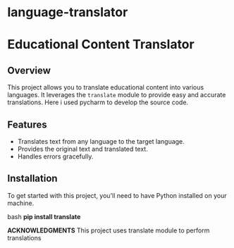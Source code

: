 # language-translator
# Educational Content Translator

## Overview
This project allows you to translate educational content into various languages. It leverages the `translate` module to provide easy and accurate translations.
Here i used pycharm to develop the source code.

## Features
- Translates text from any language to the target language.
- Provides the original text and translated text.
- Handles errors gracefully.

## Installation
To get started with this project, you'll need to have Python installed on your machine. 

bash
**pip install translate**

**ACKNOWLEDGMENTS**
This project uses translate module to perform translations
